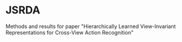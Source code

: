 # JSRDA
Methods and results for paper "Hierarchically Learned View-Invariant Representations for Cross-View Action Recognition"
